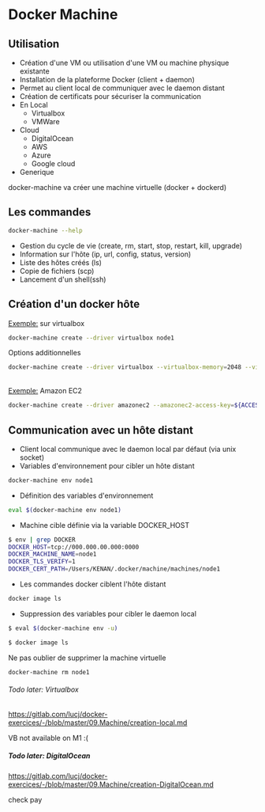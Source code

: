# Docker Machine

## Utilisation
* Création d'une VM ou utilisation d'une VM ou machine physique existante
* Installation de la plateforme Docker (client + daemon)
* Permet au client local de communiquer avec le daemon distant 
* Création de certificats pour sécuriser la communication
* En Local 
    * Virtualbox
    * VMWare
* Cloud
    * DigitalOcean
    * AWS
    * Azure
    * Google cloud
* Generique

docker-machine va créer une machine virtuelle (docker + dockerd)

## Les commandes 
```bash
docker-machine --help
```

* Gestion du cycle de vie (create, rm, start, stop, restart, kill, upgrade)
* Information sur l'hôte (ip, url, config, status, version)
* Liste des hôtes créés (ls)
* Copie de fichiers (scp)
* Lancement d'un shell(ssh)

## Création d'un docker hôte

<u>Exemple:</u> sur virtualbox
```bash
docker-machine create --driver virtualbox node1
```
Options additionnelles
```bash
docker-machine create --driver virtualbox --virtualbox-memory=2048 --virtualbox-disk-size=5000 node3
```

<br><u>Exemple:</u> Amazon EC2
```bash
docker-machine create --driver amazonec2 --amazonec2-access-key=${ACCESS_KEY_ID} --amazonec2-secret-key=${SECRET_ACCESS_KEY} node1
```

## Communication avec un hôte distant
* Client local communique avec le daemon local par défaut (via unix socket)
* Variables d'environnement pour cibler un hôte distant 
```bash
docker-machine env node1
```
* Définition des variables d'environnement
```bash
eval $(docker-machine env node1)
```
* Machine cible définie via la variable DOCKER_HOST
```bash
$ env | grep DOCKER
DOCKER_HOST=tcp://000.000.00.000:0000
DOCKER_MACHINE_NAME=node1
DOCKER_TLS_VERIFY=1
DOCKER_CERT_PATH=/Users/KENAN/.docker/machine/machines/node1
```
* Les commandes docker ciblent l'hôte distant
```bash
docker image ls 
```
* Suppression des variables pour cibler le daemon local
```bash
$ eval $(docker-machine env -u)

$ docker image ls
```

Ne pas oublier de supprimer la machine virtuelle
```
docker-machine rm node1
```

###### Todo later: Virtualbox 
https://gitlab.com/lucj/docker-exercices/-/blob/master/09.Machine/creation-local.md

VB not available on M1 :(

##### Todo later: DigitalOcean
https://gitlab.com/lucj/docker-exercices/-/blob/master/09.Machine/creation-DigitalOcean.md

check pay